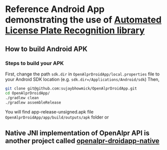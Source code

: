 # Reference Android App demonstrating the use of [Automated License Plate Recognition library](http://www.openalpr.com/)

## How to build Android APK

### Steps to build your APK

First, change the path `sdk.dir` in `OpenAlprDroidApp/local.properties` file to your Android SDK location (e.g. `sdk.dir=/Applications/Android/sdk`)
Then,
```bash
git clone git@github.com:sujaybhowmick/OpenAlprDroidApp.git
cd OpenAlprDroidApp/
./gradlew clean
./gradlew assembleRelease
 ```

You will find app-release-unsigned.apk file `OpenAlprDroidApp/app/build/outputs/apk` folder or

## Native JNI implementation of OpenAlpr API is another project called [openalpr-droidapp-native](https://github.com/sujaybhowmick/openalpr-droidapp-native)
